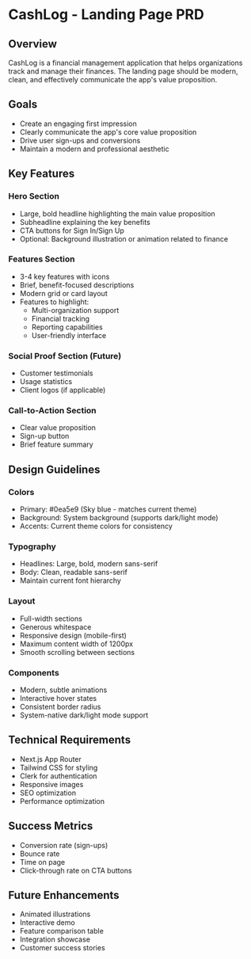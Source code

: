 # CashLog - Landing Page PRD

## Overview
CashLog is a financial management application that helps organizations track and manage their finances. The landing page should be modern, clean, and effectively communicate the app's value proposition.

## Goals
- Create an engaging first impression
- Clearly communicate the app's core value proposition
- Drive user sign-ups and conversions
- Maintain a modern and professional aesthetic

## Key Features

### Hero Section
- Large, bold headline highlighting the main value proposition
- Subheadline explaining the key benefits
- CTA buttons for Sign In/Sign Up
- Optional: Background illustration or animation related to finance

### Features Section
- 3-4 key features with icons
- Brief, benefit-focused descriptions
- Modern grid or card layout
- Features to highlight:
  - Multi-organization support
  - Financial tracking
  - Reporting capabilities
  - User-friendly interface

### Social Proof Section (Future)
- Customer testimonials
- Usage statistics
- Client logos (if applicable)

### Call-to-Action Section
- Clear value proposition
- Sign-up button
- Brief feature summary

## Design Guidelines

### Colors
- Primary: #0ea5e9 (Sky blue - matches current theme)
- Background: System background (supports dark/light mode)
- Accents: Current theme colors for consistency

### Typography
- Headlines: Large, bold, modern sans-serif
- Body: Clean, readable sans-serif
- Maintain current font hierarchy

### Layout
- Full-width sections
- Generous whitespace
- Responsive design (mobile-first)
- Maximum content width of 1200px
- Smooth scrolling between sections

### Components
- Modern, subtle animations
- Interactive hover states
- Consistent border radius
- System-native dark/light mode support

## Technical Requirements
- Next.js App Router
- Tailwind CSS for styling
- Clerk for authentication
- Responsive images
- SEO optimization
- Performance optimization

## Success Metrics
- Conversion rate (sign-ups)
- Bounce rate
- Time on page
- Click-through rate on CTA buttons

## Future Enhancements
- Animated illustrations
- Interactive demo
- Feature comparison table
- Integration showcase
- Customer success stories 